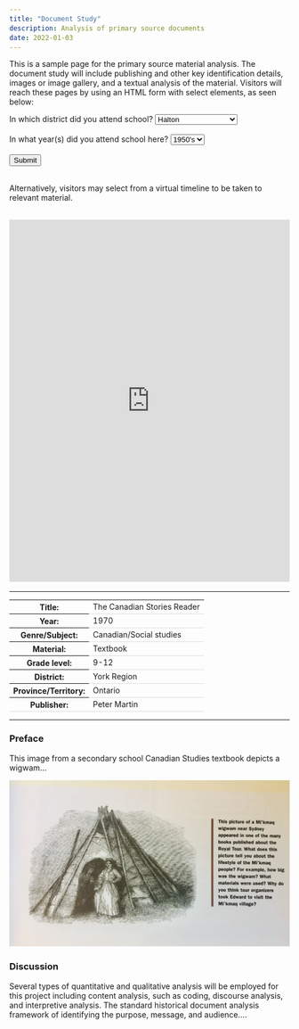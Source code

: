 ```yaml
---
title: "Document Study"
description: Analysis of primary source documents
date: 2022-01-03
---
```

<html>
<head>
<style>
border {
  border-top-style: ;
  border-right-style: ;
  border-bottom-style:;
  border-left-style: solid; color: blue
}

th {
  text-align: left;
}
tr {
  border-bottom: 1px solid #ddd;
}
</style>
</head>
<body>
<p>This is a sample page for the primary source material analysis. The document study will include publishing and other key identification details, images or image gallery, and a textual analysis of the material. Visitors will reach these pages by using an HTML form with select elements, as seen below:</p>
<form action="/action_page.php">
  <label for="cars">In which district did you attend school?</label>
  <select name="cars" id="cars">
  <option value="Halton">Halton</option>  
    <option value="Kawartha Pine Ridge">Kawartha Pine Ridge</option>
    <option value="Simcoe County">Simcoe County</option>
    <option value="York Region">York Region</option>
    <option value="Toronto">Toronto</option>
  </select>
  <br><br>
  <label for=dates">In what year(s) did you attend school here?</label>
  <select name="dates" id="dates">
  <option value="1950's">1950's</option>  
    <option value="1960's">1960's</option>
    <option value="1970's">1970's</option>
    <option value="1980's">1980's</option>
    <option value="1990's">1990's</option>
  </select>
  <br><br>
  <input type="submit" value="Submit">
</form>
<br>
<p>Alternatively, visitors may select from a virtual timeline to be taken to relevant material.</p><br>
<iframe src='https://cdn.knightlab.com/libs/timeline3/latest/embed/index.html?source=1PvcYDRdwoR-NM7lUlYzJAWV1kcKP1GZ-1F1qHdYScL4&font=Default&lang=en&initial_zoom=2&height=650' width='100%' height='650' webkitallowfullscreen mozallowfullscreen allowfullscreen frameborder='0'></iframe>

---
<table>
<tr>
<th>Title:</th>
<td>The Canadian Stories Reader</td>
</tr>
<tr>
<th>Year:</th>
<td>1970</td>
</tr>
<tr>
<th>Genre/Subject:</th>
<td>Canadian/Social studies</td>
</tr>
<tr>
<th>Material:</th>
<td>Textbook</td>
</tr>
<tr>
<th>Grade level:</th>
<td>9-12</td>
</tr>
<tr>
<th>District:</th>
<td>York Region</td>
</tr>
<tr>
<th>Province/Territory:</th>
<td>Ontario</td>
</tr>
<tr>
<th>Publisher:</th>
<td>Peter Martin</td>
</tr>
</table>

---
### Preface
This image from a secondary school Canadian Studies textbook depicts a wigwam...


![Wigwam schoolbook illustration](../img/wigwam.jpeg)

### Discussion
Several types of quantitative and qualitative analysis will be employed for this project including content analysis, such as coding, discourse analysis, and interpretive analysis. The standard historical document analysis framework of identifying the purpose, message, and audience....